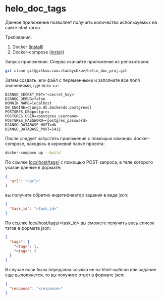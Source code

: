# helo_doc_tags

Данное приложение позволяет получить количество используемых на сайте html тэгов.

Требования:
1. Docker ([install](https://docs.docker.com/engine/install/))
2. Docker-compose ([install](https://docs.docker.com/compose/install/))

Запуск приложения:
Сперва скачайте приложение из репозитория:
```bash
git clone git@github.com:stanbychkov/hello_doc_proj.git
````
Затем создать .env файл с переменными и заполните все поля значениями, где есть <>:
````
DJANGO_SECRET_KEY='<secret_key>'
DJANGO_DEBUG=false
DOMAIN_NAME=localhost
DB_ENGINE=django.db.backends.postgresql
POSTGRES_DB=postgres
POSTGRES_USER=<postgres_username>
POSTGRES_PASSWORD=<postgres_password>
DJANGO_DATABASE_HOST=db
DJANGO_DATABASE_PORT=5432
````
После следует запустить приложение с помощью команды docker-compose, находясь в корневой папке проекта:
```bash
docker-compose up --build
````
По ссылке [localhost/tags/](localhost/tags/) с помощью POST-запроса, в теле которого указан данные в формате:
```json
{
  "url": "<url>"
}
````
вы получите обратно индетификатор задания в виде json:
```json
{
  "task_id": "<task_id>"
}
````
По ссылке [localhost/tags/](localhost/tags/)<task_id> вы сможете получить весь список тэгов в формате json:

```json
{
  "tags": {
    "<tag>": 1,
    "<tag>": 3
  }
}
````
В случае если была переданна ссылка не на html-шаблон или задание еще выполянется, то вы получите ответ в формате json:
```json
{
  "response": "<response>"
}
````
